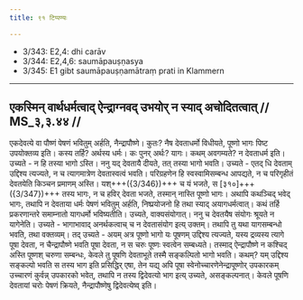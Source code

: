 ```yaml
---
title: ९१ टिप्पण्यः

---
```

- 3/343: E2,4: dhi carāv
- 3/344: E2,4,6: saumāpauṣṇasya
- 3/345: E1 gibt saumāpauṣṇamātraṃ prati in Klammern

____________________________________________


## एकस्मिन् वार्थधर्मत्वाद् ऐन्द्राग्नवद् उभयोर् न स्याद् अचोदितत्वात् // MS_३,३.४४ //

एकदेवत्ये वा पौष्णं पेषणं भवितुम् अर्हति, नैन्द्रापौष्णे। कुतः? नैष देवताधर्मो विधीयते, पूष्णो भागः पिष्ट उपयोक्तव्य इति। कस्य तर्हि? अर्थस्य धर्मः। कः पुनर् अर्थः? यागः। कथम् अवगम्यते? न देवताधर्म इति। उच्यते - न हि तस्या भागो ऽस्ति।
ननु यद् देवतायै दीयते, तत् तस्या भागो भवति। उच्यते - एतद् धि देवताम् उद्दिश्य त्यज्यते, न च त्यागमात्रेण देवतास्वत्वं भवति। परिग्रहणेन हि स्वस्वामिसम्बन्ध आपद्यते, न च परिगृहीतं देवतयेति किञ्चन प्रमाणम् अस्ति। यश्+++({3/346})+++ च यं भजते, स [३१०]+++({3/347})+++ तस्य भागः, न च हविर् देवता भजते, तस्मान् नास्ति पूष्णो भागः।
अथापि कथञ्चिद् भवेद् भागः, तथापि न देवताया धर्मः पेषणं भवितुम् अर्हति, निष्प्रयोजनो हि तथा स्याद् अयागधर्मत्वात्। कथं तर्हि प्रकरणान्तरे समाम्नातो यागधर्मो भविष्यतीति। उच्यते, वाक्यसंयोगात्। ननु च देवतयैष संयोगः श्रूयते न यागेनेति। उच्यते - भागाभावाद् अनर्थकत्वाच् च न देवतासंयोग इत्य् उक्तम्।
तथापि तु यथा यागसम्बन्धो भवति, तथा वक्तव्यम्। तद् उच्यते - अयम् अत्र पूष्णो भागो यः पूषणम् उद्दिश्य त्यज्यते, यस्य द्रव्यस्य त्यागे पूषा देवता, न चैन्द्रापौष्णे भवति पूषा देवता, न स चरुः पूष्णः स्वत्वेन सम्बध्यते। तस्माद् ऐन्द्रापौष्णे न कश्चिद् अस्ति पूष्णश् चरुणा सम्बन्धः, केवले तु पूषणि देवताभूते तस्मै सङ्कल्पितो भागो भवति। कथम्? यम् उद्दिश्य सङ्कल्पो भवति स तस्य भाग इति प्रसिद्धिर् एषा, तेन यद्य् अपि पूषा स्वेनोच्चारणेनेन्द्रापूष्णोर् उपकारकम् उच्चारणं कुर्वन्न् उपकारको भवेत्, तथापि न तस्य द्विदेवत्यो भाग इत्य् उच्यते, असङ्कल्पनात्। केवले पूषणि देवतायां चरोः पेषणं क्रियते, नैन्द्रापौष्णेषु द्विदेवत्येष्व् इति।